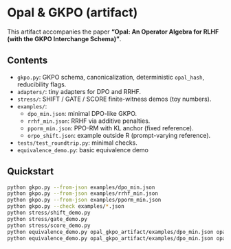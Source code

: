 # Opal & GKPO (artifact)

This artifact accompanies the paper **“Opal: An Operator Algebra for RLHF (with the GKPO Interchange Schema)”**.

## Contents
- `gkpo.py`: GKPO schema, canonicalization, deterministic `opal_hash`, reducibility flags.
- `adapters/`: tiny adapters for DPO and RRHF.
- `stress/`: SHIFT / GATE / SCORE finite-witness demos (toy numbers).
- `examples/`:
  - `dpo_min.json`: minimal DPO-like GKPO.
  - `rrhf_min.json`: RRHF via additive penalties.
  - `pporm_min.json`: PPO-RM with KL anchor (fixed reference).
  - `orpo_shift.json`: example outside R (prompt-varying reference).
- `tests/test_roundtrip.py`: minimal checks.
- `equivalence_demo.py`: basic equivalence demo
## Quickstart
```bash
python gkpo.py --from-json examples/dpo_min.json
python gkpo.py --from-json examples/rrhf_min.json
python gkpo.py --from-json examples/pporm_min.json
python gkpo.py --check examples/*.json
python stress/shift_demo.py
python stress/gate_demo.py
python stress/score_demo.py
python equivalence_demo.py opal_gkpo_artifact/examples/dpo_min.json opal_gkpo_artifact/examples/rrhf_min.json
python equivalence_demo.py opal_gkpo_artifact/examples/dpo_min.json opal_gkpo_artifact/examples/pporm_min.json --show-diff
```
